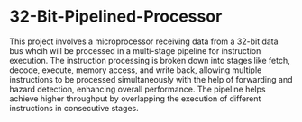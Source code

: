 # 32-Bit-Pipelined-Processor
This project involves a microprocessor receiving data from a  32-bit data bus whcih will be processed in a multi-stage pipeline
for instruction execution. The instruction processing is broken down into stages like fetch, decode, execute, memory access, 
and write back, allowing multiple instructions to be processed simultaneously with the help of forwarding and hazard detection,
enhancing overall performance. The pipeline helps achieve higher throughput by overlapping the execution of different instructions
in consecutive stages.
